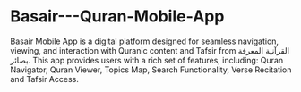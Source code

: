 # Basair---Quran-Mobile-App
Basair Mobile App is a digital platform designed for seamless navigation, viewing, and interaction with Quranic content and Tafsir from القرآنية المعرفة بصائر. This app provides users with a rich set of features, including: Quran Navigator, Quran Viewer, Topics Map, Search Functionality, Verse Recitation and Tafsir Access.
